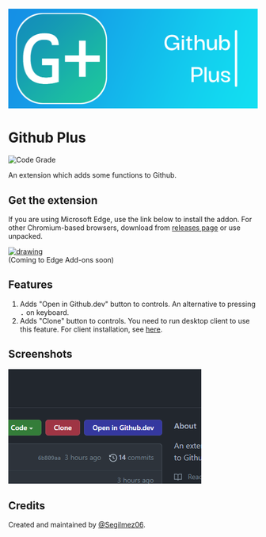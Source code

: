 ![Github Plus logo](resources/Banner.png "Github Plus logo")
# Github Plus
![Code Grade](https://api.codiga.io/project/33252/status/svg "Code Grade")

An extension which adds some functions to Github.

## Get the extension
If you are using Microsoft Edge, use the link below to install the addon. For other Chromium-based browsers, download from [releases page](https://github.com/Segilmez06/Github-Plus/releases) or use unpacked.

<a href="https://github.com/Segilmez06/Github-Plus/releases"><img src="https://upload.wikimedia.org/wikipedia/commons/thumb/f/f7/Get_it_from_Microsoft_Badge.svg/1200px-Get_it_from_Microsoft_Badge.svg.png" alt="drawing" width="200" /></a><br />
(Coming to Edge Add-ons soon)

## Features
1) Adds "Open in Github.dev" button to controls. An alternative to pressing <kbd>.</kbd> on keyboard.
2) Adds "Clone" button to controls. You need to run desktop client to use this feature. For client installation, see [here](desktop-client/Desktop-Clients.md).

## Screenshots
![Screenshot](resources/ss3.png "Screenshot")

## Credits
Created and maintained by [@Segilmez06](https://github.com/Segilmez06).
